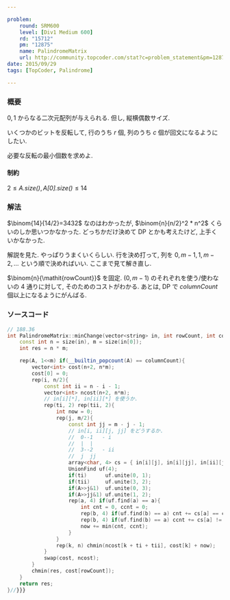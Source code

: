 ```yaml
---

problem:
    round: SRM600
    level: [Div1 Medium 600]
    rd: "15712"
    pm: "12875"
    name: PalindromeMatrix
    url: http://community.topcoder.com/stat?c=problem_statement&pm=12875&rd=15712
date: 2015/09/29
tags: [TopCoder, Palindrome]

---
```


### 概要

$0, 1$ からなる二次元配列が与えられる.
但し, 縦横偶数サイズ.

いくつかのビットを反転して, 行のうち $r$ 個, 列のうち $c$ 個が回文になるようにしたい.

必要な反転の最小個数を求めよ.

#### 制約

$2 \le \mathit{A.size()}, \mathit{A[0].size()} \le 14$

### 解法
$\binom{14}{14/2}=3432$ なのはわかったが, $\binom{n}{n/2}^2 * n^2$ くらいのしか思いつかなかった.
どっちかだけ決めて DP とかも考えたけど, 上手くいかなかった.

解説を見た.
やっぱりうまくいくらしい.
行を決め打って, 列を $0, m-1, 1, m-2, \dots$ という順で決めればいい.
ここまで見て解き直し.

$\binom{n}{\mathit{rowCount}}$ を固定.
$(0, m-1)$ のそれぞれを使う/使わないの $4$ 通りに対して, そのためのコストがわかる.
あとは, DP で $\mathit{columnCount}$ 個以上になるようにがんばる.


### ソースコード

~~~ cpp
// 188.36
int PalindromeMatrix::minChange(vector<string> in, int rowCount, int columnCount ){//{{{
    const int n = size(in), m = size(in[0]);
    int res = n * m;

    rep(A, 1<<m) if(__builtin_popcount(A) == columnCount){
        vector<int> cost(n+2, n*m);
        cost[0] = 0;
        rep(i, n/2){
            const int ii = n - i - 1;
            vector<int> ncost(n+2, n*m);
            // in[i][*], in[ii][*] を使うか.
            rep(ti, 2) rep(tii, 2){
                int now = 0;
                rep(j, m/2){
                    const int jj = m - j - 1;
                    // in[i, ii][j, jj] をどうするか.
                    //  0--1   - i
                    //  |  |
                    //  3--2   - ii
                    //  j  jj
                    array<char, 4> cs = { in[i][j], in[i][jj], in[ii][jj], in[ii][j] };
                    UnionFind uf(4);
                    if(ti)      uf.unite(0, 1);
                    if(tii)     uf.unite(3, 2);
                    if(A>>j&1)  uf.unite(0, 3);
                    if(A>>jj&1) uf.unite(1, 2);
                    rep(a, 4) if(uf.find(a) == a){
                        int cnt = 0, ccnt = 0;
                        rep(b, 4) if(uf.find(b) == a) cnt += cs[a] == cs[b];
                        rep(b, 4) if(uf.find(b) == a) ccnt += cs[a] != cs[b];
                        now += min(cnt, ccnt);
                    }
                }
                rep(k, n) chmin(ncost[k + ti + tii], cost[k] + now);
            }
            swap(cost, ncost);
        }
        chmin(res, cost[rowCount]);
    }
    return res;
}//}}}
~~~

